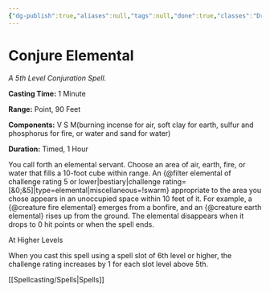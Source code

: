 ```yaml
---
{"dg-publish":true,"aliases":null,"tags":null,"done":true,"classes":"Druid, Wizard,","spellLevel":5,"school":"Conjuration","source":"PHB","permalink":"/spells/conjure-elemental/","dgHomeLink":false,"dgPassFrontmatter":true}
---
```


# Conjure Elemental
*A 5th Level Conjuration Spell.*

**Casting Time:** 1 Minute

**Range:** Point, 90 Feet

**Components:** V S M(burning incense for air, soft clay for earth, sulfur and phosphorus for fire, or water and sand for water)

**Duration:** Timed, 1 Hour

You call forth an elemental servant. Choose an area of air, earth, fire, or water that fills a 10-foot cube within range. An {@filter elemental of challenge rating 5 or lower|bestiary|challenge rating=[&0;&5]|type=elemental|miscellaneous=!swarm} appropriate to the area you chose appears in an unoccupied space within 10 feet of it. For example, a {@creature fire elemental} emerges from a bonfire, and an {@creature earth elemental} rises up from the ground. The elemental disappears when it drops to 0 hit points or when the spell ends.

At Higher Levels

When you cast this spell using a spell slot of 6th level or higher, the challenge rating increases by 1 for each slot level above 5th.

[[Spellcasting/Spells|Spells]]